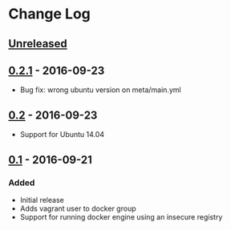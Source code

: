 # Change Log #

## [Unreleased] ##

## [0.2.1] - 2016-09-23 ##

  - Bug fix: wrong ubuntu version on meta/main.yml

## [0.2] - 2016-09-23 ##

  - Support for Ubuntu 14.04

## [0.1] - 2016-09-21 ##

### Added ###

  - Initial release
  - Adds vagrant user to docker group
  - Support for running docker engine using an insecure registry

[Unreleased]: https://github.com/rfhayashi/ansible-kitchen/compare/0.2...HEAD
[0.2.1]: https://github.com/rfhayashi/ansible-kitchen/compare/0.2...0.2.1
[0.2]: https://github.com/rfhayashi/ansible-kitchen/compare/0.1...0.2
[0.1]: https://github.com/rfhayashi/ansible-kitchen/compare/c0e672b291cd25500289ecb75a7437fae105b1d8...0.1